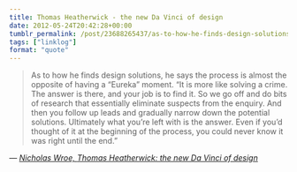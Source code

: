 ```yaml
---
title: Thomas Heatherwick - the new Da Vinci of design
date: 2012-05-24T20:42:28+00:00
tumblr_permalink: /post/23688265437/as-to-how-he-finds-design-solutions-he-says-the
tags: ["linklog"]
format: "quote"
---
```


> As to how he finds design solutions, he says the process is almost the opposite of having a &ldquo;Eureka&rdquo; moment. &ldquo;It is more like solving a crime. The answer is there, and your job is to find it. So we go off and do bits of research that essentially eliminate suspects from the enquiry. And then you follow up leads and gradually narrow down the potential solutions. Ultimately what you&rsquo;re left with is the answer. Even if you&rsquo;d thought of it at the beginning of the process, you could never know it was right until the end.&rdquo;

— <cite>[Nicholas Wroe, _Thomas Heatherwick: the new Da Vinci of design_](http://www.guardian.co.uk/artanddesign/2012/may/18/thomas-heatherwick-da-vinci-design)</cite>
